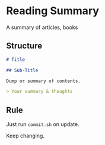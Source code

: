 # Reading Summary

A summary of articles, books

## Structure

```markdown
# Title

## Sub-Title

Dump or summary of contents.

> Your summary & thoughts
```

## Rule

Just run `commit.sh` on update.

Keep changing.

